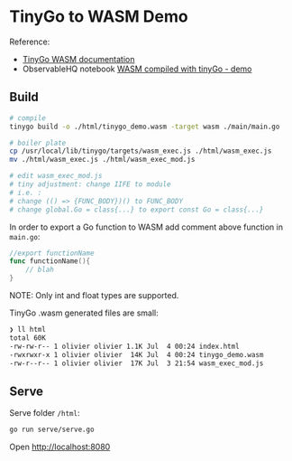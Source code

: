 # TinyGo to WASM Demo

Reference:

- [TinyGo WASM documentation](https://tinygo.org/docs/guides/webassembly/)
- ObservableHQ notebook [WASM compiled with tinyGo - demo](https://observablehq.com/@oscar6echo/wasm-compiled-with-tinygo-demo)

## Build

```bash
# compile
tinygo build -o ./html/tinygo_demo.wasm -target wasm ./main/main.go

# boiler plate
cp /usr/local/lib/tinygo/targets/wasm_exec.js ./html/wasm_exec.js
mv ./html/wasm_exec.js ./html/wasm_exec_mod.js

# edit wasm_exec_mod.js
# tiny adjustment: change IIFE to module
# i.e. :
# change (() => {FUNC_BODY})() to FUNC_BODY
# change global.Go = class{...} to export const Go = class{...}
```

In order to export a Go function to WASM add comment above function in `main.go`:

```go
//export functionName
func functionName(){
    // blah
}
```

NOTE: Only int and float types are supported.

TinyGo .wasm generated files are small:

```bash
❯ ll html
total 60K
-rw-rw-r-- 1 olivier olivier 1.1K Jul  4 00:24 index.html
-rwxrwxr-x 1 olivier olivier  14K Jul  4 00:24 tinygo_demo.wasm
-rw-r--r-- 1 olivier olivier  17K Jul  3 21:54 wasm_exec_mod.js
```

## Serve

Serve folder `/html`:

```bash
go run serve/serve.go
```

Open <http://localhost:8080>
